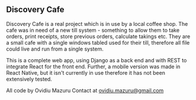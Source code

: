Discovery Cafe
---------------

Discovery Cafe is a real project which is in use by a local coffee shop.
The cafe was in need of a new till system - something to allow them to take orders,
print receipts, store previous orders, calculate takings etc.
They are a small cafe with a single windows tabled used for their till, therefore all
file could live and run from a single system.

This is a complete web app, using Django as a back end and with REST to integrate React for
the front end.
Further, a mobile version was made in React Native, but it isn't currently in use therefore
it has not been extensively tested.

All code by Ovidiu Mazuru
Contact at ovidiu.mazuru@gmail.com
